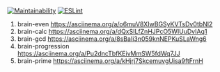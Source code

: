 [![Maintainability](https://api.codeclimate.com/v1/badges/a99a88d28ad37a79dbf6/maintainability)](https://codeclimate.com/github/Batick3737/frontend-project-lvl1/maintainability)
[![ESLint](https://github.com/Batick3737/frontend-project-lvl1/workflows/ESLint/badge.svg)](https://github.com/Batick3737/frontend-project-lvl1/actions?query=workflow%3AESLint)
1) brain-even  https://asciinema.org/a/o6muV8XIwBGSyKVTsDv0tbNl2
2) brain-calc  https://asciinema.org/a/dQxSILfZnHJPcO5WIUuDvIAq1
3) brain-gcd   https://asciinema.org/a/8sBaIi3n059knNEPKuSLaWng6
4) brain-progression https://asciinema.org/a/Pu2dncTbfKEivMmSW5fdWq7JJ
5) brain-prime https://asciinema.org/a/kHjrj7SkcemuvgUisa9ftFrnH
